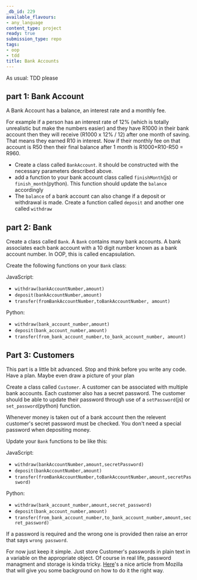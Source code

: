 ```yaml
---
_db_id: 229
available_flavours:
- any_language
content_type: project
ready: true
submission_type: repo
tags:
- oop
- tdd
title: Bank Accounts
---
```


As usual: TDD please

## part 1: Bank Account

A Bank Account has a balance, an interest rate and a monthly fee.

For example if a person has an interest rate of 12% (which is totally unrealistic but make the numbers easier) and they have R1000 in their bank account then they will receive (R1000 x 12% / 12) after one month of saving. That means they earned R10 in interest. Now if their monthly fee on that account is R50 then their final balance after 1 month is R1000+R10-R50 = R960.

- Create a class called `BankAccount`. it should be constructed with the necessary parameters described above.
- add a function to your bank account class called `finishMonth`(js) or `finish_month`(python). This function should update the `balance` accordingly
- The `balance` of a bank account can also change if a deposit or withdrawal is made. Create a function called `deposit` and another one called `withdraw`

## part 2: Bank

Create a class called `Bank`. A `Bank` contains many bank accounts. A bank associates each bank account with a 10 digit number known as a bank account number. In OOP, this is called encapsulation.

Create the following functions on your `Bank` class:

JavaScript:

- `withdraw(bankAccountNumber,amount)`
- `deposit(bankAccountNumber,amount)`
- `transfer(fromBankAccountNumber,toBankAccountNumber, amount)`

Python:

- `withdraw(bank_account_number,amount)`
- `deposit(bank_account_number,amount)`
- `transfer(from_bank_account_number,to_bank_account_number, amount)`

## Part 3: Customers

This part is a little bit advanced. Stop and think before you write any code. Have a plan. Maybe even draw a picture of your plan

Create a class called `Customer`. A customer can be associated with multiple bank accounts. Each customer also has a secret password. The customer should be able to update their password through use of a `setPassword`(js) or `set_password`(python) function.

Whenever money is taken out of a bank account then the relevent customer's secret password must be checked. You don't need a special password when depositing money.

Update your `Bank` functions to be like this:

JavaScript:

- `withdraw(bankAccountNumber,amount,secretPassword)`
- `deposit(bankAccountNumber,amount)`
- `transfer(fromBankAccountNumber,toBankAccountNumber,amount,secretPassword)`

Python:

- `withdraw(bank_account_number,amount,secret_password)`
- `deposit(bank_account_number,amount)`
- `transfer(from_bank_account_number,to_bank_account_number,amount,secret_password)`

If a password is required and the wrong one is provided then raise an error that says `wrong password`.

For now just keep it simple. Just store Customer's passwords in plain text in a variable on the appropriate object. Of course in real life, password managment and storage is kinda tricky. [Here](https://blog.mozilla.org/webdev/2012/06/08/lets-talk-about-password-storage/)'s a nice article from Mozilla that will give you some background on how to do it the right way.